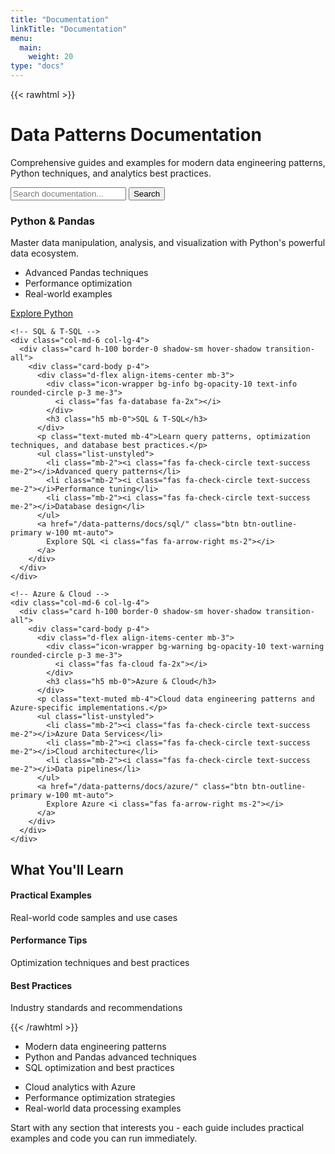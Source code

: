 ```yaml
---
title: "Documentation"
linkTitle: "Documentation"
menu:
  main:
    weight: 20
type: "docs"
---
```


{{< rawhtml >}}
<div class="docs-hero py-5 bg-light">
  <div class="container">
    <div class="row align-items-center">
      <div class="col-lg-8 mx-auto text-center">
        <h1 class="display-4 fw-bold mb-3">Data Patterns Documentation</h1>
        <p class="lead mb-4">Comprehensive guides and examples for modern data engineering patterns, Python techniques, and analytics best practices.</p>
        <div class="docs-search mb-4">
          <form class="d-flex">
            <input class="form-control me-2" type="search" placeholder="Search documentation..." aria-label="Search">
            <button class="btn btn-primary" type="submit">Search</button>
          </form>
        </div>
      </div>
    </div>
  </div>
</div>

<div class="container py-5">
  <div class="row g-4">
    <!-- Python & Pandas -->
    <div class="col-md-6 col-lg-4">
      <div class="card h-100 border-0 shadow-sm hover-shadow transition-all">
        <div class="card-body p-4">
          <div class="d-flex align-items-center mb-3">
            <div class="icon-wrapper bg-primary bg-opacity-10 text-primary rounded-circle p-3 me-3">
              <i class="fab fa-python fa-2x"></i>
            </div>
            <h3 class="h5 mb-0">Python & Pandas</h3>
          </div>
          <p class="text-muted mb-4">Master data manipulation, analysis, and visualization with Python's powerful data ecosystem.</p>
          <ul class="list-unstyled">
            <li class="mb-2"><i class="fas fa-check-circle text-success me-2"></i>Advanced Pandas techniques</li>
            <li class="mb-2"><i class="fas fa-check-circle text-success me-2"></i>Performance optimization</li>
            <li class="mb-2"><i class="fas fa-check-circle text-success me-2"></i>Real-world examples</li>
          </ul>
          <a href="/data-patterns/docs/python/" class="btn btn-outline-primary w-100 mt-auto">
            Explore Python <i class="fas fa-arrow-right ms-2"></i>
          </a>
        </div>
      </div>
    </div>

    <!-- SQL & T-SQL -->
    <div class="col-md-6 col-lg-4">
      <div class="card h-100 border-0 shadow-sm hover-shadow transition-all">
        <div class="card-body p-4">
          <div class="d-flex align-items-center mb-3">
            <div class="icon-wrapper bg-info bg-opacity-10 text-info rounded-circle p-3 me-3">
              <i class="fas fa-database fa-2x"></i>
            </div>
            <h3 class="h5 mb-0">SQL & T-SQL</h3>
          </div>
          <p class="text-muted mb-4">Learn query patterns, optimization techniques, and database best practices.</p>
          <ul class="list-unstyled">
            <li class="mb-2"><i class="fas fa-check-circle text-success me-2"></i>Advanced query patterns</li>
            <li class="mb-2"><i class="fas fa-check-circle text-success me-2"></i>Performance tuning</li>
            <li class="mb-2"><i class="fas fa-check-circle text-success me-2"></i>Database design</li>
          </ul>
          <a href="/data-patterns/docs/sql/" class="btn btn-outline-primary w-100 mt-auto">
            Explore SQL <i class="fas fa-arrow-right ms-2"></i>
          </a>
        </div>
      </div>
    </div>

    <!-- Azure & Cloud -->
    <div class="col-md-6 col-lg-4">
      <div class="card h-100 border-0 shadow-sm hover-shadow transition-all">
        <div class="card-body p-4">
          <div class="d-flex align-items-center mb-3">
            <div class="icon-wrapper bg-warning bg-opacity-10 text-warning rounded-circle p-3 me-3">
              <i class="fas fa-cloud fa-2x"></i>
            </div>
            <h3 class="h5 mb-0">Azure & Cloud</h3>
          </div>
          <p class="text-muted mb-4">Cloud data engineering patterns and Azure-specific implementations.</p>
          <ul class="list-unstyled">
            <li class="mb-2"><i class="fas fa-check-circle text-success me-2"></i>Azure Data Services</li>
            <li class="mb-2"><i class="fas fa-check-circle text-success me-2"></i>Cloud architecture</li>
            <li class="mb-2"><i class="fas fa-check-circle text-success me-2"></i>Data pipelines</li>
          </ul>
          <a href="/data-patterns/docs/azure/" class="btn btn-outline-primary w-100 mt-auto">
            Explore Azure <i class="fas fa-arrow-right ms-2"></i>
          </a>
        </div>
      </div>
    </div>
  </div>
</div>

<div class="bg-light py-5">
  <div class="container">
    <div class="row justify-content-center">
      <div class="col-lg-8 text-center">
        <h2 class="h3 mb-4">What You'll Learn</h2>
        <div class="row g-4">
          <div class="col-md-4">
            <div class="p-3 bg-white rounded-3 h-100">
              <i class="fas fa-code text-primary mb-3" style="font-size: 2rem;"></i>
              <h4 class="h5">Practical Examples</h4>
              <p class="text-muted small mb-0">Real-world code samples and use cases</p>
            </div>
          </div>
          <div class="col-md-4">
            <div class="p-3 bg-white rounded-3 h-100">
              <i class="fas fa-chart-line text-primary mb-3" style="font-size: 2rem;"></i>
              <h4 class="h5">Performance Tips</h4>
              <p class="text-muted small mb-0">Optimization techniques and best practices</p>
            </div>
          </div>
          <div class="col-md-4">
            <div class="p-3 bg-white rounded-3 h-100">
              <i class="fas fa-cogs text-primary mb-3" style="font-size: 2rem;"></i>
              <h4 class="h5">Best Practices</h4>
              <p class="text-muted small mb-0">Industry standards and recommendations</p>
            </div>
          </div>
        </div>
      </div>
    </div>
  </div>
</div>
{{< /rawhtml >}}

<div class="row mt-4">
<div class="col-md-6">
<ul class="list-unstyled">
<li><i class="fas fa-check text-success me-2"></i> Modern data engineering patterns</li>
<li><i class="fas fa-check text-success me-2"></i> Python and Pandas advanced techniques</li>
<li><i class="fas fa-check text-success me-2"></i> SQL optimization and best practices</li>
</ul>
</div>
<div class="col-md-6">
<ul class="list-unstyled">
<li><i class="fas fa-check text-success me-2"></i> Cloud analytics with Azure</li>
<li><i class="fas fa-check text-success me-2"></i> Performance optimization strategies</li>
<li><i class="fas fa-check text-success me-2"></i> Real-world data processing examples</li>
</ul>
</div>
</div>

Start with any section that interests you - each guide includes practical examples and code you can run immediately.